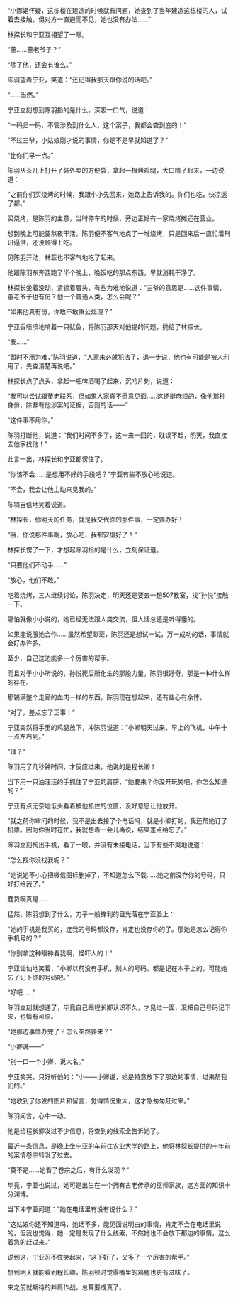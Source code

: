 “小娜姐怀疑，这栋楼在建造的时候就有问题，她查到了当年建造这栋楼的人，试着去接触，但对方一直避而不见，她也没有办法……”

林探长和宁亚互相望了一眼。

“董……董老爷子？”

“除了他，还会有谁么。”

陈羽望着宁亚，笑道：“还记得我那天跟你说的话吧。”

“……当然。”

宁亚立刻想到陈羽指的是什么，深吸一口气，说道：

“一码归一码，不管涉及到什么人，这个案子，我都会查到底的！”

“不过三爷，小姑娘刚才说的事情，你是不是早就知道了？”

“比你们早一点。”

陈羽从茶几上打开了装外卖的方便袋，拿起一根烤鸡腿，大口啃了起来，一边说道：

“之前你们买烧烤的时候，我跟小小先回来，她路上告诉我的。你们也吃，快凉透了都。”

买烧烤，是陈羽的主意，当时停车的时候，旁边正好有一家烧烤摊还在营业。

想到晚上可能要熬夜干活，陈羽便不客气地点了一堆烧烤，只是回来后一直忙着刑讯逼供，还没顾得上吃。

见陈羽开动，林亚也不客气地吃了起来。

他跟陈羽东奔西跑了半个晚上，晚饭吃的那点东西，早就消耗干净了。

林探长坐着没动，紧锁着眉头，有些为难地说道：“三爷的意思是……这件事情，董老爷子也有份？他一个普通人类，怎么会呢？”

“如果他真有份，你敢不敢秉公处理？”

宁亚香喷喷地啃着一只鱿鱼，将陈羽那天对他提的问题，抛给了林探长。

“我……”

“暂时不用为难，”陈羽说道，“人家未必就犯法了，退一步说，他也有可能是被人利用了，先查清楚再说吧。”

林探长点了点头，拿起一瓶啤酒喝了起来，沉吟片刻，说道：

“我可以尝试跟董老联系，但如果人家真不愿意见面……这还挺麻烦的，像他那种身份，除非有他涉案的证据，否则的话——”

“这件事不用你，”

陈羽打断他，说道：“我们时间不多了，这一来一回的，耽误不起，明天，我直接去他家找他！”

此言一出，林探长和宁亚都愣住了。

“你该不会……是想用不好的手段吧？”宁亚有些不放心地说道。

“不会，我会让他主动来见我的。”

陈羽自信地笑着说道。

“林探长，你明天的任务，就是我交代你的那件事，一定要办好！

“哦，你说那件事啊，放心吧，我都安排好了！”

林探长愣了一下，才想起陈羽指的是什么，立刻保证道。

“只要他们不动手……”

“放心，他们不敢。”

吃着烧烤，三人继续讨论，陈羽决定，明天还是要去一趟507教室，找“孙悦”接触一下。

哪怕就像小小说的，她已经无法跟人类交流，但人话总还是听得懂的。

如果能说服她合作……虽然希望渺茫，陈羽还是想试一试，万一成功的话，事情就会好办许多。

至少，自己这边能多一个厉害的帮手。

而且对于小小所说的，孙悦死后所化生的那股力量，陈羽很好奇，那是一种什么样的存在。

那铺满整个走廊的血肉一样的东西，陈羽现在想起来，还有些心有余悸。

“对了，差点忘了正事！”

宁亚突然将手里的鸡腿放下，冲陈羽说道：“小卿明天过来，早上的飞机，中午十一点左右到。”

“谁？”

陈羽用了几秒钟时间，才反应过来，他说的是程长卿！

当下用一只油汪汪的手抓住了宁亚的肩膀，“她要来？你没开玩笑吧，你怎么知道的？”

宁亚有点无奈地低头看着被他抓住的位置，没好意思让他放开。

“就之前你审问的时候，我不是出去接了个电话吗，就是小卿打的，我还帮她订了机票。因为你当时在忙，我就想着一会儿再说，结果差点给忘了。”

陈羽立刻掏出手机，看了一眼，并没有未接电话，当下有些不爽地说道：

“怎么找你没找我呢？”

“她说她不小心把微信图标删掉了，不知道怎么下载……她之前没存你的号码，只好打给我了。”

蠢货啊真是……

猛然，陈羽想到了什么，刀子一般锋利的目光落在宁亚脸上：

“她的手机是我买的，连我的号码都没存，肯定也没存你的了。那她是怎么记得你手机号的？”

“你别拿这种眼神看我啊，怪吓人的！”

宁亚讪讪地笑着，“小卿以前没有手机，别人的号码，都是记在本子上的，可能她忘了记下你的号码吧。”

“好吧……”

陈羽立刻就想通了，毕竟自己跟程长卿认识不久，才见过一面，没把自己号码记下来，也情有可原。

“她那边事情办完了？怎么突然要来？”

“小卿说——”

“别一口一个小卿，说大名。”

宁亚笑哭，只好听他的：“小——小卿说，她是特意放下了那边的事情，过来帮我们的。”

“她收到了你发的图片和留言，觉得情况重大，这才急匆匆赶过来。”

陈羽闻言，心中一动。

他是给程长卿发过不少信息，将查到的线索全告诉她了。

最近一条信息，是晚上坐宁亚的车前往农业大学的路上，他将林探长提供的十年前的案情卷宗转发了过去。

“莫不是……她看了卷宗之后，有什么发现？”

毕竟，宁亚也说过，她可是出生在一个拥有古老传承的巫师家族，这方面的知识十分渊博。

当下冲宁亚问道：“她在电话里有没有说什么？”

“这姑娘你还不知道吗，她话不多，能见面说明白的事情，肯定不会在电话里说的，但我也觉得，她一定是发现了什么线索，不然她也不会放下那边的事情，这么着急的赶过来。”

说到这，宁亚忍不住笑起来，“这下好了，又多了一个厉害的帮手。”

想到明天就能看到程长卿，陈羽顿时觉得嘴里的鸡腿也更有滋味了。

来之前就期待的并肩作战，总算要成真了。
